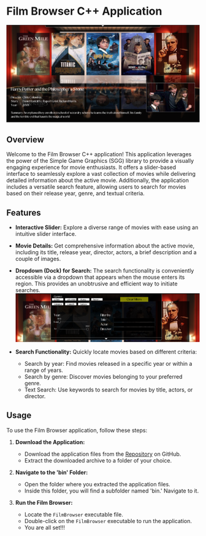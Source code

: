 # Film Browser C++ Application

![Film Browser Main Page](images/main.png)

## Overview

Welcome to the Film Browser C++ application! This application leverages the power of the Simple Game Graphics (SGG) library to provide a visually engaging experience for movie enthusiasts. It offers a slider-based interface to seamlessly explore a vast collection of movies while delivering detailed information about the active movie. Additionally, the application includes a versatile search feature, allowing users to search for movies based on their release year, genre, and textual criteria.

## Features

- **Interactive Slider:** Explore a diverse range of movies with ease using an intuitive slider interface.

- **Movie Details:** Get comprehensive information about the active movie, including its title, release year, director, actors, a brief description and a couple of images.

- **Dropdown (Dock) for Search:** The search functionality is conveniently accessible via a dropdown that appears when the mouse enters its region. This provides an unobtrusive and efficient way to initiate searches.
![Dock](images/dock.png)

- **Search Functionality:** Quickly locate movies based on different criteria:
  - Search by year: Find movies released in a specific year or within a range of years.
  - Search by genre: Discover movies belonging to your preferred genre.
  - Text Search: Use keywords to search for movies by title, actors, or director.

## Usage
To use the Film Browser application, follow these steps:

1. **Download the Application:**

   - Download the application files from the [Repository](https://github.com/Ippo03/FilmBrowser_SGG) on GitHub.
   - Extract the downloaded archive to a folder of your choice.

2. **Navigate to the 'bin' Folder:**

   - Open the folder where you extracted the application files.
   - Inside this folder, you will find a subfolder named 'bin.' Navigate to it.

3. **Run the Film Browser:**

   - Locate the `FilmBrowser` executable file.
   - Double-click on the `FilmBrowser` executable to run the application.
   - You are all set!!!


